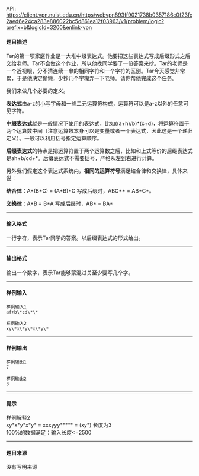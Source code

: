 API: https://client.vpn.nuist.edu.cn/https/webvpn893ff9021738b0357186c0f23fc2aed6e24ca283e886022bc5d861ea12f03963/v1/problem/logic?prefix=b&logicId=3200&enlink-vpn

#### 题目描述

Tar的第一项家庭作业是一大堆中缀表达式。他要把这些表达式写成后缀形式之后交给老师。Tar不会做这个作业，所以他找同学要了一份答案来抄。Tar的老师是一个近视眼，分不清连续一串的相同字符和一个字符的区别。Tar今天感觉非常累，于是他决定偷懒，少抄几个字糊弄一下老师。请你帮他完成这个任务。

我们来做几个必要的定义。

**表达式**由a-z的小写字母和一些二元运算符构成，运算符可以是a-z以外的任意可见字符。

**中缀表达式**就是一般情况下使用的表达式，比如((a+h)/b)\*(c+d)，将运算符置于两个运算数中间（注意运算数本身可以是变量或者一个表达式，因此这是一个递归定义）。一般可以利用括号指定运算顺序。

**后缀表达式**的特点是把运算符置于两个运算数之后，比如和上式等价的后缀表达式是ah+b/cd+\*。后缀表达式不需要括号，严格从左到右进行计算。

另外我们假定这个表达式系统内，**相同的运算符号**满足结合律和交换律，具体来说：

**结合律**：A\*(B\*C) = (A\*B)\*C 写成后缀时，ABC\*\* = AB\*C\*。

**交换律**：A\*B = B\*A 写成后缀时，AB\* = BA\*

---

#### 输入格式

一行字符，表示Tar同学的答案。以后缀表达式的形式给出。

---

#### 输出格式

输出一个数字，表示Tar能够蒙混过关至少要写几个字。

---

#### 样例输入
```
样例输入1
af+b\*cd\*\*

样例输入2
xy\*x\*y\*x\*y\*
```

---

#### 样例输出
```
样例输出1
7

样例输出2
3
```

---

#### 提示

样例解释2  
xy\*x\*y\*x\*y\* = xxxyyy\*\*\*\*\* = (xy\*) 长度为3  
100%的数据满足：输入长度<=2500

---

#### 题目来源

没有写明来源